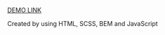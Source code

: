 [DEMO LINK](https://Dmytrit.github.io/<repo_name>/)
    
Created by using HTML, SCSS, BEM and JavaScript
